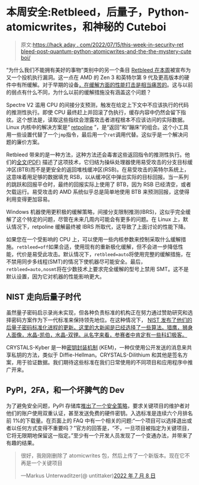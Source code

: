# 本周安全:Retbleed，后量子，Python-atomicwrites，和神秘的 Cuteboi

> 原文:[https://hack aday . com/2022/07/15/this-week-in-security-ret bleed-post-quantum-python-atomicwrites-and-the-the-mystery-cute boi/](https://hackaday.com/2022/07/15/this-week-in-security-retbleed-post-quantum-python-atomicwrites-and-the-mysterious-cuteboi/)

“为什么我们不能拥有美好的事物”类别中的另一个条目 [Retbleed 在本周](https://comsec.ethz.ch/research/microarch/retbleed/)被宣布为又一个投机执行漏洞。这一点在 AMD 的 Zen 3 和英特尔第 9 代及更高版本的硬件中有所缓解。对于早期的设备[，在缓解方面的性能打击是相当痛苦的](https://www.phoronix.com/scan.php?page=article&item=retbleed-benchmark&num=1)。这与以前的弱点有什么不同，为什么以前的缓解措施没有涵盖这个问题？

Spectre V2 滥用 CPU 的间接分支预测，触发在给定上下文中不应该执行的代码的推测性执行。即使 CPU 最终赶上并回滚了伪执行，缓存内容中仍然会留下指纹。这个想法是，读取这些指纹会泄露攻击者进程根本不应该访问的实际数据。Linux 内核中的解决方案是“ [retpoline](https://support.google.com/faqs/answer/7625886) ”，是“返回”和“蹦床”的组合。这个小工具用一些设置代替了一个`jmp`指令，最后用一个`ret`调用代替。这似乎是一个解决问题的廉价方案。

Retbleed 带来的是一种方法，这种方法还会毒害这些返回指令的推测性执行。他们的[全文(PDF)](https://comsec.ethz.ch/wp-content/files/retbleed_sec22.pdf) 描述了这项技术，它归结为操纵处理器使用易受攻击的分支目标缓冲区(BTB)而不是更安全的返回堆栈缓冲区(RSB)。在易受攻击的英特尔系统上，这意味着用足够的数据填充 RSB，以从缓冲区中弹出实际的目标回报。当一系列的跳跃和回报平仓时，最终的回报实际上使用了 BTB，因为 RSB 已经清空，或者欠载运行。易受攻击的 AMD 系统似乎总是简单地使用 BTB 来预测回报，这使得利用变得更加容易。

Windows 机器使用更积极的缓解策略，间接分支限制推测(IBRS)，这似乎完全缓解了这个特定的问题，尽管在未来几周内可能会有更多的问题。在 Linux 上，默认情况下，retpoline 缓解最终被 IBRS 所取代，这导致了上面讨论的性能下降。

如果您在一个受影响的 CPU 上，可以使用一些内核参数来控制采取什么缓解措施。`retbleed=off`如果合适，使用现有的重新极化缓解，但不会进一步降低性能，代价是易受此攻击。默认情况下，`retbleed=auto`将使用完整的缓解措施，在不禁用同步多线程(SMT)的情况下使机器尽可能安全。最后，`retbleed=auto,nosmt`将在少数技术上要求完全缓解的型号上禁用 SMT。这不是默认设置，因为它对机器的性能影响更大。

## NIST 走向后量子时代

虽然量子密码启示录尚未实现，但各种负责标准的机构正在努力通过赞助研究和选择密码方案作为下一代标准来保持领先地位。在这种情况下， [NIST 发布了他们的后量子密码标准化进程的更新。这里的大新闻是已经选择了一些算法。猎鹰，狮身人面像，水晶-凯伯，水晶-双锂。从名字来看，参赛者中肯定有一些科幻极客。](https://csrc.nist.gov/publications/detail/nistir/8413/final)

CRYSTALS-Kyber 是一种[密钥封装机制](https://blog.cloudflare.com/post-quantum-key-encapsulation/) (KEM)，一种仅使用公开发送的消息来共享私钥的方法，类似于 Diffie-Hellman。CRYSTALS-Dilithium 和其他是签名方案，用于验证数据。我们期待这些标准在我们日常使用的不同项目和应用程序中推广开来。

## PyPI，2FA，和一个坏脾气的 Dev

为了避免安全问题，PyPI 存储库[推出了一个安全策略](https://pypi.org/security-key-giveaway/)，要求关键项目的维护者对他们的账户使用双重认证，甚至发送免费的硬件密钥。入选标准是连续六个月排名前 1%的下载量。在页面上的 FAQ 中有一个相关的问题:“一个项目可以选择退出或者以任何方式变得不重要吗？”官方的回答是，“不，一旦项目被指定为关键项目，它将无限期地保留这一指定。”至少有一个开发人员发现了一个变通办法，并带来了有趣的结果。

> 很好，我刚刚删除了 atomicwrites 包，然后上传了一个新版本。现在它不再是一个关键项目
> 
> —Markus Unterwaditzer(@ untittaker)[2022 年 7 月 8 日](https://twitter.com/untitaker/status/1545476052536942592?ref_src=twsrc%5Etfw)